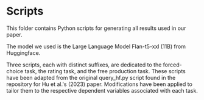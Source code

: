 # Scripts

This folder contains Python scripts for generating all results used in our paper.    

The model we used is the Large Language Model Flan-t5-xxl (11B) from Huggingface.  

Three scripts, each with distinct suffixes, are dedicated to the forced-choice task, the rating task, and the free production task. These scripts have been adapted from the original query_hf.py script found in the repository for Hu et al.'s (2023) paper. Modifications have been applied to tailor them to the respective dependent variables associated with each task.




